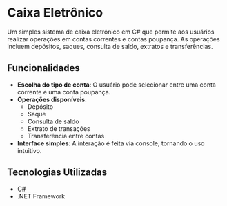 # Caixa Eletrônico

Um simples sistema de caixa eletrônico em C# que permite aos usuários realizar operações em contas correntes e contas poupança. As operações incluem depósitos, saques, consulta de saldo, extratos e transferências.

## Funcionalidades

- **Escolha do tipo de conta**: O usuário pode selecionar entre uma conta corrente e uma conta poupança.
- **Operações disponíveis**:
  - Depósito
  - Saque
  - Consulta de saldo
  - Extrato de transações
  - Transferência entre contas
- **Interface simples**: A interação é feita via console, tornando o uso intuitivo.

## Tecnologias Utilizadas

- C#
- .NET Framework

